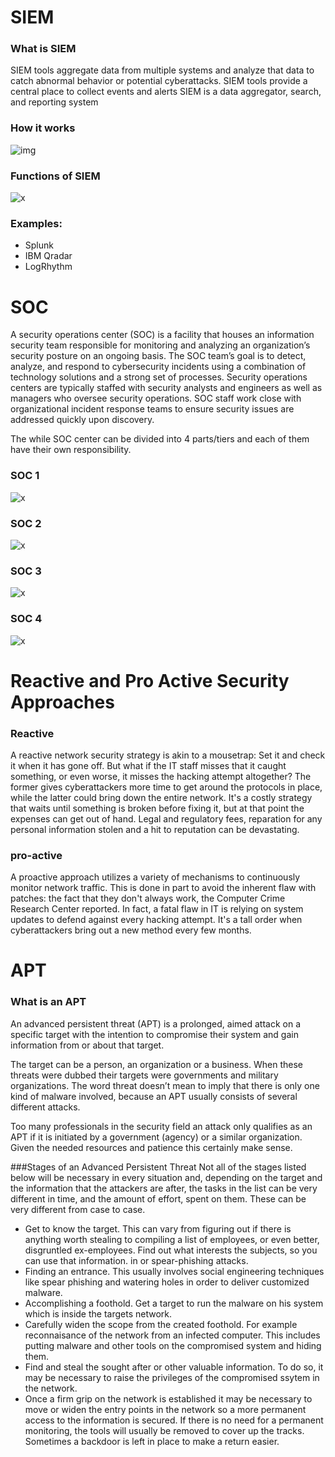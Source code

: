 # SIEM

### What is SIEM
SIEM tools aggregate data from multiple systems and analyze that data to catch abnormal behavior or potential cyberattacks. SIEM tools provide a central place to collect events and alerts
SIEM is a data aggregator, search, and reporting system

### How it works
![img](https://blogvaronis2.wpengine.com/wp-content/uploads/2019/06/siem-process-2.png)

### Functions of SIEM
![x](https://blogvaronis2.wpengine.com/wp-content/uploads/2019/06/siem-capabilities-1.png)

### Examples:

- Splunk
- IBM Qradar
- LogRhythm


# SOC
A security operations center (SOC) is a facility that houses an information security team responsible for monitoring and analyzing an organization’s security posture on an ongoing basis. The SOC team’s goal is to detect, analyze, and respond to cybersecurity incidents using a combination of technology solutions and a strong set of processes. Security operations centers are typically staffed with security analysts and engineers as well as managers who oversee security operations. SOC staff work close with organizational incident response teams to ensure security issues are addressed quickly upon discovery.

The while SOC center can be divided into 4 parts/tiers and each of them have their own responsibility.

### SOC 1
![x](https://raw.githubusercontent.com/imran-parray/My-Notes/master/images/1.png)
### SOC 2
![x](https://raw.githubusercontent.com/imran-parray/My-Notes/master/images/2.png)

### SOC 3
![x](https://raw.githubusercontent.com/imran-parray/My-Notes/master/images/3.png)

### SOC 4

![x](https://raw.githubusercontent.com/imran-parray/My-Notes/master/images/4.png)


# Reactive and Pro Active Security Approaches

### Reactive
A reactive network security strategy is akin to a mousetrap: Set it and check it when it has gone off. But what if the IT staff misses that it caught something, or even worse, it misses the hacking attempt altogether? The former gives cyberattackers more time to get around the protocols in place, while the latter could bring down the entire network. It's a costly strategy that waits until something is broken before fixing it, but at that point the expenses can get out of hand. Legal and regulatory fees, reparation for any personal information stolen and a hit to reputation can be devastating.
### pro-active
A proactive approach utilizes a variety of mechanisms to continuously monitor network traffic. This is done in part to avoid the inherent flaw with patches: the fact that they don't always work, the Computer Crime Research Center reported. In fact, a fatal flaw in IT is relying on system updates to defend against every hacking attempt. It's a tall order when cyberattackers bring out a new method every few months.


# APT

### What is an APT
An advanced persistent threat (APT) is a prolonged, aimed attack on a specific target with the intention to compromise their system and gain information from or about that target.

The target can be a person, an organization or a business. When these threats were dubbed their targets were governments and military organizations. The word threat doesn’t mean to imply that there is only one kind of malware involved, because an APT usually consists of several different attacks.

Too many professionals in the security field an attack only qualifies as an APT if it is initiated by a government (agency) or a similar organization. Given the needed resources and patience this certainly make sense.

###Stages of an Advanced Persistent Threat
Not all of the stages listed below will be necessary in every situation and, depending on the target and the information that the attackers are after, the tasks in the list can be very different in time, and the amount of effort, spent on them. These can be very different from case to case.

- Get to know the target. This can vary from figuring out if there is anything worth stealing to compiling a list of employees, or even better, disgruntled ex-employees. Find out what interests the subjects, so you can use that information. in or spear-phishing attacks.
- Finding an entrance. This usually involves social engineering techniques like spear phishing and watering holes in order to deliver customized malware.
- Accomplishing a foothold. Get a target to run the malware on his system which is inside the targets network.
- Carefully widen the scope from the created foothold. For example reconnaisance of the network from an infected computer. This includes putting malware and other tools on the compromised system and hiding them.
- Find and steal the sought after or other valuable information. To do so, it may be necessary to raise the privileges of the compromised ssytem in the network.
- Once a firm grip on the network is established it may be necessary to move or widen the entry points in the network so a more permanent access to the information is secured. If there is no need for a permanent monitoring, the tools will usually be removed to cover up the tracks. Sometimes a backdoor is left in place to make a return easier.
